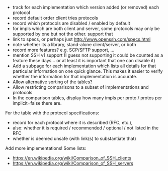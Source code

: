 * track for each implementation which version added (or removed) each protocol
* record default order client tries protocols
* record which protocols are disabled / enabled by default
* for impls which are both client and server, some protocols may
  only be supported by one but not the other. support that
* link to specs, or perhaps just
   http://www.openssh.com/specs.html
* note whether its a library, stand-alone client/server, or both
* record more features? e.g. SCP/SFTP support, ...
* mention SSH v1 support (I guess not supporting it could be counted as a 
  feature these days... or at least it is important that one can disable it)
* Add a subpage for each implementation which lists all details for that
  particular information on one quick glance. This makes it easier to
  verify whether the information for that implementation is accurate.
* Allow alternative sorting of the tables?
* Allow restricting comparisons to a subset of implementations and protocols
* In the comparison tables, display how many impls per proto / protos per implicit=false
  there are.

For the table with the protocol specifications:
* record for each protocol where it is described (RFC, etc.),
* also: whether it is required / recommended / optional / not listed in the RFC
* whether is deemed unsafe (with link(s) to substantiate that)


Add more implementations! Some lists:
* https://en.wikipedia.org/wiki/Comparison_of_SSH_clients
* https://en.wikipedia.org/wiki/Comparison_of_SSH_servers
